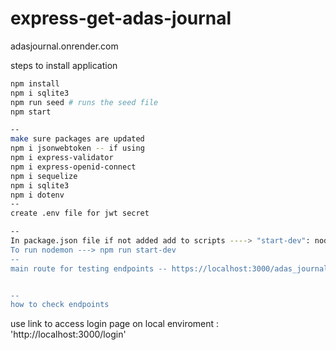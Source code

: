 # express-get-adas-journal

adasjournal.onrender.com

steps to install application
```bash
npm install
npm i sqlite3
npm run seed # runs the seed file
npm start

--
make sure packages are updated
npm i jsonwebtoken -- if using
npm i express-validator
npm i express-openid-connect
npm i sequelize
npm i sqlite3
npm i dotenv
--
create .env file for jwt secret

--
In package.json file if not added add to scripts ----> "start-dev": nodemon server.js"
To run nodemon ---> npm run start-dev
--
main route for testing endpoints -- https://localhost:3000/adas_journal/


-- 
how to check endpoints
```
use link to access login page on local enviroment : 'http://localhost:3000/login'

